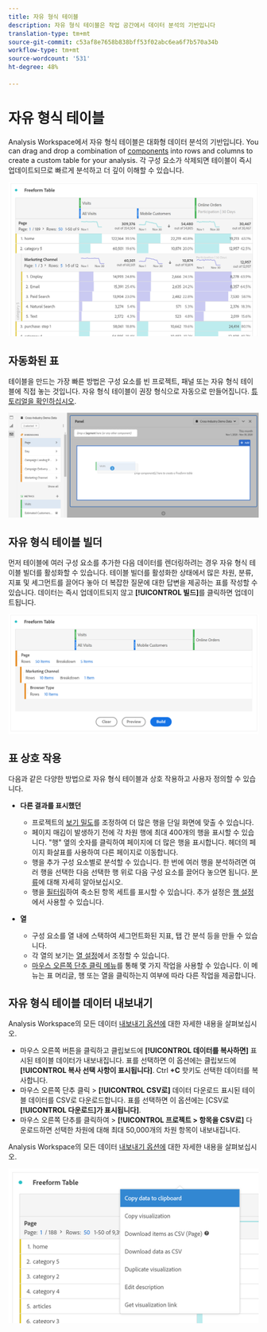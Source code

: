 ```yaml
---
title: 자유 형식 테이블
description: 자유 형식 테이블은 작업 공간에서 데이터 분석의 기반입니다
translation-type: tm+mt
source-git-commit: c53af8e7658b838bff53f02abc6ea6f7b570a34b
workflow-type: tm+mt
source-wordcount: '531'
ht-degree: 48%

---
```



# 자유 형식 테이블

Analysis Workspace에서 자유 형식 테이블은 대화형 데이터 분석의 기반입니다. You can drag and drop a combination of [components](https://docs.adobe.com/content/help/ko-KR/analytics/analyze/analysis-workspace/components/analysis-workspace-components.html) into rows and columns to create a custom table for your analysis. 각 구성 요소가 삭제되면 테이블이 즉시 업데이트되므로 빠르게 분석하고 더 깊이 이해할 수 있습니다.

![](assets/opening-section.png)

## 자동화된 표

테이블을 만드는 가장 빠른 방법은 구성 요소를 빈 프로젝트, 패널 또는 자유 형식 테이블에 직접 놓는 것입니다. 자유 형식 테이블이 권장 형식으로 자동으로 만들어집니다. [튜토리얼을 확인하십시오](https://experienceleague.adobe.com/docs/analytics-learn/tutorials/analysis-workspace/building-freeform-tables/auto-build-freeform-tables-in-analysis-workspace.html).

![](assets/automated-table.png)

## 자유 형식 테이블 빌더

먼저 테이블에 여러 구성 요소를 추가한 다음 데이터를 렌더링하려는 경우 자유 형식 테이블 빌더를 활성화할 수 있습니다. 테이블 빌더를 활성화한 상태에서 많은 차원, 분류, 지표 및 세그먼트를 끌어다 놓아 더 복잡한 질문에 대한 답변을 제공하는 표를 작성할 수 있습니다. 데이터는 즉시 업데이트되지 않고 **[!UICONTROL 빌드]**&#x200B;를 클릭하면 업데이트됩니다.

![](assets/table-builder.png)

## 표 상호 작용

다음과 같은 다양한 방법으로 자유 형식 테이블과 상호 작용하고 사용자 정의할 수 있습니다.

* **다른 결과를 표시했던**
   * 프로젝트의 [보기 밀도](https://docs.adobe.com/content/help/ko-KR/analytics/analyze/analysis-workspace/build-workspace-project/view-density.html)를 조정하여 더 많은 행을 단일 화면에 맞출 수 있습니다.
   * 페이지 매김이 발생하기 전에 각 차원 행에 최대 400개의 행을 표시할 수 있습니다. &quot;행&quot; 옆의 숫자를 클릭하여 페이지에 더 많은 행을 표시합니다. 헤더의 페이지 화살표를 사용하여 다른 페이지로 이동합니다.
   * 행을 추가 구성 요소별로 분석할 수 있습니다. 한 번에 여러 행을 분석하려면 여러 행을 선택한 다음 선택한 행 위로 다음 구성 요소를 끌어다 놓으면 됩니다. [분류](https://docs.adobe.com/content/help/ko-KR/analytics/analyze/analysis-workspace/components/dimensions/t-breakdown-fa.html)에 대해 자세히 알아보십시오.
   * 행을 [필터링](https://docs.adobe.com/content/help/ko-KR/analytics/analyze/analysis-workspace/visualizations/freeform-table/pagination-filtering-sorting.html)하여 축소된 항목 세트를 표시할 수 있습니다. 추가 설정은 [행 설정](https://docs.adobe.com/content/help/en/analytics/analyze/analysis-workspace/visualizations/freeform-table/column-row-settings/table-settings.html)에서 사용할 수 있습니다.

* **열**
   * 구성 요소를 열 내에 스택하여 세그먼트화된 지표, 탭 간 분석 등을 만들 수 있습니다.
   * 각 열의 보기는 [열 설정](https://docs.adobe.com/content/help/ko-KR/analytics/analyze/analysis-workspace/build-workspace-project/column-row-settings/column-settings.html)에서 조정할 수 있습니다.
   * [마우스 오른쪽 단추 클릭 메뉴](https://docs.adobe.com/content/help/en/analytics-learn/tutorials/analysis-workspace/building-freeform-tables/using-the-right-click-menu.html)를 통해 몇 가지 작업을 사용할 수 있습니다. 이 메뉴는 표 머리글, 행 또는 열을 클릭하는지 여부에 따라 다른 작업을 제공합니다.

## 자유 형식 테이블 데이터 내보내기

Analysis Workspace의 모든 데이터 [내보내기 옵션에](https://experienceleague.adobe.com/docs/analytics/analyze/analysis-workspace/curate-share/download-send.html) 대한 자세한 내용을 살펴보십시오.

* 마우스 오른쪽 버튼을 클릭하고 클립보드에 **[!UICONTROL 데이터를 복사하면]** 표시된 테이블 데이터가 내보내집니다. 표를 선택하면 이 옵션에는 클립보드에 **[!UICONTROL 복사 선택 사항이 표시됩니다]**. Ctrl **+C** 핫키도 선택한 데이터를 복사합니다.
* 마우스 오른쪽 단추 클릭 > **[!UICONTROL CSV로]** 데이터 다운로드 표시된 테이블 데이터를 CSV로 다운로드합니다. 표를 선택하면 이 옵션에는 [CSV로 **[!UICONTROL 다운로드]가 표시됩니다]**.
* 마우스 오른쪽 단추를 클릭하여 > **[!UICONTROL 프로젝트 > 항목을 CSV로]** 다운로드하면 선택한 차원에 대해 최대 50,000개의 차원 항목이 내보내집니다.

Analysis Workspace의 모든 데이터 [내보내기 옵션에](https://experienceleague.adobe.com/docs/analytics/analyze/analysis-workspace/curate-share/download-send.html) 대한 자세한 내용을 살펴보십시오.

![](assets/export-options.png)

